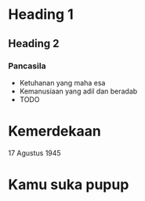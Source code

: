 # Heading 1
## Heading 2
### Pancasila
- Ketuhanan yang maha esa
- Kemanusiaan yang adil dan beradab
- TODO

# Kemerdekaan
17 Agustus 1945

# Kamu suka pupup